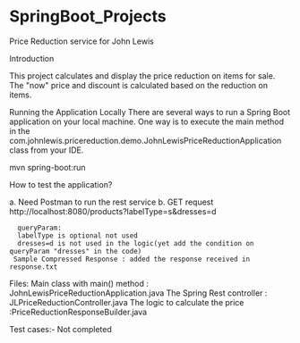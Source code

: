 # SpringBoot_Projects

Price Reduction service for John Lewis

Introduction 

This project calculates and display the price reduction on items for sale. The "now" price  and discount is calculated based on the reduction on items.

Running the Application Locally
There are several ways to run a Spring Boot application on your local machine. 
One way is to execute the main method in the com.johnlewis.pricereduction.demo.JohnLewisPriceReductionApplication class from your IDE.

mvn spring-boot:run

How to test the application?

  a. Need Postman to run the rest service
  b. GET request http://localhost:8080/products?labelType=s&dresses=d 
  
      queryParam:
      labelType is optional not used
      dresses=d is not used in the logic(yet add the condition on queryParam "dresses" in the code)
     Sample Compressed Response : added the response received in response.txt
    

Files:
Main class with main() method : JohnLewisPriceReductionApplication.java
The Spring Rest controller : JLPriceReductionController.java
The logic to calculate the price :PriceReductionResponseBuilder.java


Test cases:-
Not completed
